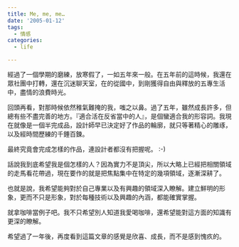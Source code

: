 ```yaml
---
title: Me, me, me…
date: '2005-01-12'
tags:
  - 情感
categories:
  - life

---
```

經過了一個學期的磨練，放寒假了，一如五年來一般。在五年前的這時候，我還在眾社團中打轉，還在沉迷聊天室，在的從國中，到剛獲得自由與釋放的五專生活中，盡情的浪費時光。  
  
回頭再看，對那時候依然稚氣難掩的我，嗤之以鼻。過了五年，雖然成長許多，但總有些不盡完善的地方。『適合活在反省當中的人』，是個蠻適合我的形容詞。我現在就像是一個半完成品，設計師早已決定好了作品的輪廓，就只等著精心的雕琢，以及經時間歷練的千錘百鍊。  
  
最終究竟會完成怎樣的作品，連設計者都沒有把握呢。 :-)  
  
話說我到底希望我是個怎樣的人？因為實力不是頂尖，所以大略上已經把相關領域的走馬看花帶過，現在要作的就是把焦點集中在特定的幾項領域，逐漸深耕了。  
  
也就是說，我希望能夠對於自己專業以及有興趣的領域深入瞭解。建立鮮明的形象，更而不只是形象，對於每種技術以及興趣的內涵，都能確實掌握。  
  
就拿咖啡當例子吧。我不只希望別人知道我愛喝咖啡，還希望能對這方面的知識有更深的瞭解。  
  
希望過了一年後，再度看到這篇文章的感覺是欣喜、成長，而不是感到愧疚的。